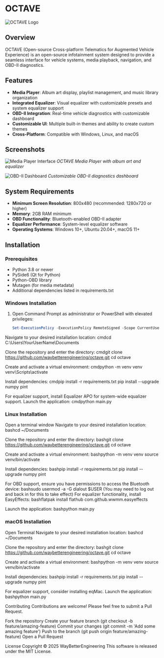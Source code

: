 # OCTAVE

![OCTAVE Logo](logo_placeholder.png)

## Overview

OCTAVE (Open-source Cross-platform Telematics for Augmented Vehicle Experience) is an open-source infotainment system designed to provide a seamless interface for vehicle systems, media playback, navigation, and OBD-II diagnostics.

## Features

- **Media Player**: Album art display, playlist management, and music library organization
- **Integrated Equalizer**: Visual equalizer with customizable presets and system equalizer support
- **OBD-II Integration**: Real-time vehicle diagnostics with customizable dashboard
- **Customizable UI**: Multiple built-in themes and ability to create custom themes
- **Cross-Platform**: Compatible with Windows, Linux, and macOS

## Screenshots

<!-- Add 2-3 screenshots showcasing key features with captions -->
![Media Player Interface](screenshot_media_player.png)
*OCTAVE Media Player with album art and equalizer*

![OBD-II Dashboard](screenshot_obd_dashboard.png)
*Customizable OBD-II diagnostics dashboard*

## System Requirements

- **Minimum Screen Resolution**: 800x480 (recommended: 1280x720 or higher)
- **Memory**: 2GB RAM minimum
- **OBD Functionality**: Bluetooth-enabled OBD-II adapter
- **Equalizer Performance**: System-level equalizer software
- **Operating Systems**: Windows 10+, Ubuntu 20.04+, macOS 11+

## Installation

### Prerequisites

- Python 3.8 or newer
- PySide6 (Qt for Python)
- Python-OBD library
- Mutagen (for media metadata)
- Additional dependencies listed in requirements.txt

### Windows Installation

1. Open Command Prompt as administrator or PowerShell with elevated privileges:
   ```powershell
   Set-ExecutionPolicy -ExecutionPolicy RemoteSigned -Scope CurrentUser

Navigate to your desired installation location:
cmdcd C:\Users\YourUserName\Documents

Clone the repository and enter the directory:
cmdgit clone https://github.com/waybetterengineering/octave.git
cd octave

Create and activate a virtual environment:
cmdpython -m venv venv
venv\Scripts\activate

Install dependencies:
cmdpip install -r requirements.txt
pip install --upgrade numpy pint

For equalizer support, install Equalizer APO for system-wide equalizer support.
Launch the application:
cmdpython main.py


### Linux Installation

Open a terminal window
Navigate to your desired installation location:
bashcd ~/Documents

Clone the repository and enter the directory:
bashgit clone https://github.com/waybetterengineering/octave.git
cd octave

Create and activate a virtual environment:
bashpython -m venv venv
source venv/bin/activate

Install dependencies:
bashpip install -r requirements.txt
pip install --upgrade numpy pint

For OBD support, ensure you have permissions to access the Bluetooth device:
bashsudo usermod -a -G dialout $USER
(You may need to log out and back in for this to take effect)
For equalizer functionality, install EasyEffects:
bashflatpak install flathub com.github.wwmm.easyeffects

Launch the application:
bashpython main.py


### macOS Installation

Open Terminal
Navigate to your desired installation location:
bashcd ~/Documents

Clone the repository and enter the directory:
bashgit clone https://github.com/waybetterengineering/octave.git
cd octave

Create and activate a virtual environment:
bashpython -m venv venv
source venv/bin/activate

Install dependencies:
bashpip install -r requirements.txt
pip install --upgrade numpy pint

For equalizer support, consider installing eqMac.
Launch the application:
bashpython main.py

Contributing
Contributions are welcome! Please feel free to submit a Pull Request.

Fork the repository
Create your feature branch (git checkout -b feature/amazing-feature)
Commit your changes (git commit -m 'Add some amazing feature')
Push to the branch (git push origin feature/amazing-feature)
Open a Pull Request

License
Copyright © 2025 WayBetterEngineering
This software is released under the MIT License.
